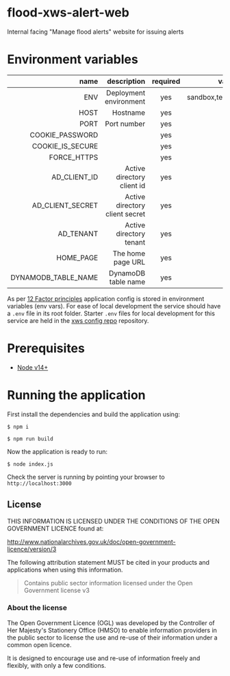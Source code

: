 # flood-xws-alert-web

Internal facing "Manage flood alerts" website for issuing alerts

# Environment variables

| name                    | description                    | required   | valid                         |
| --------------------:   | --------------------------:    | :--------: | :---------------------------: |
| ENV                     | Deployment environment         | yes        | sandbox,test,production       |
| HOST                    | Hostname                       | yes        |                               |
| PORT                    | Port number                    | yes        |                               |
| COOKIE_PASSWORD         |                                | yes        |                               |
| COOKIE_IS_SECURE        |                                | yes        |                               |
| FORCE_HTTPS             |                                | yes        |                               |
| AD_CLIENT_ID            | Active directory client id     | yes        |                               |
| AD_CLIENT_SECRET        | Active directory client secret | yes        |                               |
| AD_TENANT               | Active directory tenant        | yes        |                               |
| HOME_PAGE               | The home page URL              | yes        |                               |
| DYNAMODB_TABLE_NAME     | DynamoDB table name            | yes        |                               |

As per [12 Factor principles](https://12factor.net/config) application config is stored in environment variables (env vars). For ease of local development the service should have a `.env` file in its root folder. Starter `.env` files for local development for this service are held in the [xws config repo](https://github.com/DEFRA/flood-xws-config/tree/master/flood-xws-alert-web) repository.

# Prerequisites

* [Node v14+](https://nodejs.org/en/download/)

# Running the application

First install the dependencies and build the application using:

`$ npm i`

`$ npm run build`

Now the application is ready to run:

`$ node index.js`

Check the server is running by pointing your browser to `http://localhost:3000`

## License

THIS INFORMATION IS LICENSED UNDER THE CONDITIONS OF THE OPEN GOVERNMENT LICENCE found at:

http://www.nationalarchives.gov.uk/doc/open-government-licence/version/3

The following attribution statement MUST be cited in your products and applications when using this information.

> Contains public sector information licensed under the Open Government license v3

### About the license

The Open Government Licence (OGL) was developed by the Controller of Her Majesty's Stationery Office (HMSO) to enable information providers in the public sector to license the use and re-use of their information under a common open licence.

It is designed to encourage use and re-use of information freely and flexibly, with only a few conditions.

